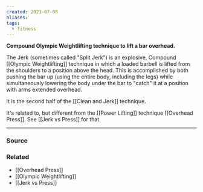 ```yaml
---
created: 2023-07-08
aliases: 
tags:
  - fitness
---
```

**Compound Olympic Weightlifting technique to lift a bar overhead.**

The Jerk (sometimes called "Split Jerk") is an explosive, Compound [[Olympic Weightlifting]] technique in which a loaded barbell is lifted from the shoulders to a position above the head. This is accomplished by both pushing the bar up (using the entire body, including the legs) while simultaneously lowering the body under the bar to "catch" it at a position with arms extended overhead. 

It is the second half of the [[Clean and Jerk]] technique. 

It's related to, but different from the [[Power Lifting]] technique [[Overhead Press]]. See [[Jerk vs Press]] for that.

****
### Source

### Related
- [[Overhead Press]] 
- [[Olympic Weightlifting]] 
- [[Jerk vs Press]]